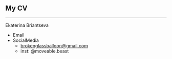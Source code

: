 ## My CV
**********
Ekaterina Briantseva
* Email
* SocialMedia
    - brokenglassballoon@gmail.com
    - inst: @moveable.beast
